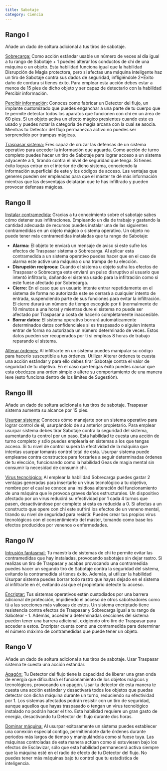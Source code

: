 ```yaml
---
title: Sabotaje
category: Ciencia
---
```


## Rango I

Añade un dado de soltura adicional a tus tiros de sabotaje.

<u>Sobrecarga:</u> Como acción estándar usable un número de veces al día igual a tu rango de Sabotaje + 1 puedes alterar los conductos de chi de una máquina o un objeto. Esta habilidad funciona igual que la habilidad Disrupción de Magia protectora, pero si afectas una máquina inteligente haz un tiro de Sabotaje contra sus dados de seguridad, infligiéndole 2+Éxito daño de cordura si tienes éxito. Para emplear esta acción debes estar a menos de 15 pies de dicho objeto y ser capaz de detectarlo con la habilidad Percibir información. 

<u>Percibir información</u>: Conoces como fabricar un Detector del flujo, un implante customizado que puedes enganchar a una parte de tu cuerpo que te permite detectar todos los aparatos que funcionen con chi en un área de 60 pies. Si un objeto activa un efecto mágico presientes cuando este es usado y puedes notar la categoría de magia arcana con la cual se asocia. Mientras tu Detector del flujo permanezca activo no puedes ser sorprendido por trampas mágicas. 

<u>Traspasar sistema:</u> Eres capaz de cruzar las defensas de un sistema operativo para acceder la información que aguarda. Como acción de turno completo puedes hacer un tiro de Sabotaje para lograr acceso a un sistema adyacente a ti, tirando contra el nivel de seguridad que tenga. Si tienes éxito logras entrar en el interior de dicho sistema, conociendo la información superficial de este y los códigos de acceso. Las ventajas que generes pueden ser empleadas para que el máster te dé más información mientras que las desventajas delatarán que te has infiltrado y pueden provocar defensas mágicas.

## Rango II

<u>Instalar contramedida:</u> Gracias a tu conocimiento sobre el sabotaje sabes cómo detener sus infiltraciones. Empleando un día de trabajo y gastando la cantidad adecuada de recursos puedes instalar una de las siguientes contramedidas en un objeto mágico o sistema operativo. Un objeto no puede tener más contramedidas instaladas que tu rango de Sabotaje:

- **Alarma:** El objeto te enviará un mensaje de aviso si este sufre los efectos de Traspasar sistema o Sobrecarga. Al aplicar esta contramedida a un sistema operativo puedes hacer que en el caso de alarma este active una máquina o una trampa de tu elección.
- **Disrupción recíproca:** Cuando el sistema u objeto sufra los efectos de Traspasar o Sobrecarga este enviará un pulso disruptivo al usuario que intentó infiltrarlo, dañando el sistema usado para la infiltración como si este fuese afectado por Sobrecarga.
- **Cierre:** En el caso que un usuario intente entrar repetidamente en el sistema de forma no autorizada este se cerrará a cualquier intento de entrada, suspendiendo parte de sus funciones para evitar la infiltración. El cierre durará un número de tiempo escogido por ti (normalmente de 10 minutos a una hora) y mientras dure el sistema no puede ser afectado por Traspasar a costa de hacerlo completamente inaccesible.
- **Borrar datos:** El sistema operativo borrará automáticamente determinados datos confidenciales si es traspasado o alguien intenta entrar de forma no autorizada un número determinado de veces. Estos datos pueden ser recuperados por ti si empleas 8 horas de trabajo reparando el sistema.

<u>Alterar órdenes:</u> Al infiltrarte en un sistema puedes manipular su código para hacerlo susceptible a tus órdenes. Utilizar Alterar órdenes te cuesta una acción estándar y para ello debes tirar Sabotaje contra el valor de seguridad de tu objetivo. En el caso que tengas éxito puedes causar que esta obedezca una orden simple o altere su comportamiento de una manera leve (esto funciona dentro de los límites de Sugestión). 

## Rango III

Añade un dado de soltura adicional a tus tiros de sabotaje. Traspasar sistema aumenta su alcance por 15 pies.

<u>Usurpar sistema:</u> Conoces cómo manejarte por un sistema operativo para lograr control de él, usurpándolo de su anterior propietario. Para emplear usurpar sistema debes tirar Sabotaje contra la seguridad del sistema, aumentando tu control por un paso. Esta habilidad te cuesta una acción de turno completo y sólo puedes emplearla en sistemas a los que tengas acceso. Si tu nivel de control supera la efectividad de la máquina que intentas usurpar tomarás control total de esta. Usurpar sistema puede emplearse contra constructos para forzarles a seguir determinadas órdenes de tu elección, funcionando como la habilidad Geas de magia mental sin consumir la necesidad de consumir chi.

<u>Virus tecnológico:</u> Al emplear la habilidad Sobrecarga puedes gastar 2 ventajas generadas para insertarle un virus tecnológico a tu objetivo, nombre por el cual se conoce una insidiosa alteración del funcionamiento de una máquina que le provoca graves daños estructurales. Un dispositivo afectado por un virus  reducirá su efectividad por 1 cada 4 turnos que pasen, desactivándose por completo si esta es reducida a 0. Si afectas a un constructo que opere con chi este sufrirá los efectos de un veneno mental, tirando su nivel de seguridad para resistir. Puedes crear tus propios virus tecnológicos con el consentimiento del máster, tomando como base los efectos producidos por venenos o enfermedades.

## Rango IV

<u>Intrusión fantasmal:</u> Tu maestría de sistemas de chi te permite evitar las contramedidas que hay instaladas, provocando sabotajes sin dejar rastro. Si realizas un tiro de Traspasar y acabas provocando una contramedida puedes hacer un segundo tiro de Sabotaje contra la seguridad del sistema, evitando la contramedida si tienes éxito. Además, al utilizar la habilidad Usurpar sistema puedes borrar todo rastro que hayas dejado en el sistema al infiltrarte en él, evitando así que el propietario detecte tu acceso.

<u>Encriptar:</u> Tus sistemas operativos están custodiados por una barrera adicional de protección, impidiendo el acceso de otros saboteadores como tú a las secciones más valiosas de estos. Un sistema encriptado tiene resistencia contra efectos de Traspasar y Sobrecarga igual a tu rango de Sabotear - 1. Además, acceder a determinadas secciones del sistema pueden tener una barrera adicional, exigiendo otro tiro de Traspasar para acceder a estos. Encriptar cuenta como una contramedida para determinar el número máximo de contramedidas que puede tener un objeto.

## Rango V

Añade un dado de soltura adicional a tus tiros de sabotaje. Usar Traspasar sistema te cuesta una acción estándar.

<u>Apagón:</u> Tu Detector del flujo tiene la capacidad de liberar una gran onda de energía que dificultará el funcionamiento de los objetos mágicos y tecnológicos, provocando un apagón. Usar tu detector de esta manera te cuesta una acción estándar y desactivará todos los objetos que puedas detectar con dicha máquina durante un turno, reduciendo su efectividad por 1. Los sistemas afectados podrán resistir con un tiro de seguridad, aunque aquellos que hayas traspasado o tengan un virus tecnológico instalado no podrán hacer el tiro. Esta habilidad requiere un gran gasto de energía, desactivando tu Detector del flujo durante dos horas. 

<u>Dominar máquina:</u> Al usurpar exitosamente un sistema puedes establecer una conexión especial contigo, permitiéndote darle órdenes durante periodos más largos de tiempo y manipulándola como si fuese tuya. Las máquinas controladas de esta manera actúan como si estuviesen bajo los efectos de Esclavizar, sólo que esta habilidad permanecerá activa siempre que la máquina esté en el radio de efecto de tu Detector del flujo. No puedes tener más máquinas bajo tu control que tu estadística de inteligencia.